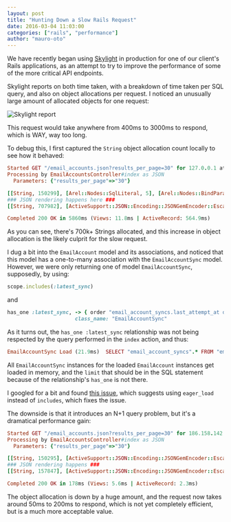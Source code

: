 ```yaml
---
layout: post
title: "Hunting Down a Slow Rails Request"
date: 2016-03-04 11:03:00
categories: ["rails", "performance"]
author: "mauro-oto"
---
```


We have recently began using [Skylight](https://www.skylight.io) in production
for one of our client's Rails applications, as an attempt to try to improve the
performance of some of the more critical API endpoints.

Skylight reports on both time taken, with a breakdown of time taken per SQL
query, and also on object allocations per request. I noticed an unusually large
amount of allocated objects for one request:

![Skylight report](/blog/assets/images/high-object-allocation.png)

This request would take anywhere from 400ms to 3000ms to respond, which is WAY,
way too long.

<!--more-->

To debug this, I first captured the `String` object allocation count locally to
see how it behaved:

```ruby
Started GET "/email_accounts.json?results_per_page=30" for 127.0.0.1 at 2016-03-02 13:04:22 +0000
Processing by EmailAccountsController#index as JSON
  Parameters: {"results_per_page"=>"30"}

[[String, 150299], [Arel::Nodes::SqlLiteral, 5], [Arel::Nodes::BindParam, 4], [ActiveSupport::StringInquirer, 1]]
### JSON rendering happens here ###
[[String, 707982], [ActiveSupport::JSON::Encoding::JSONGemEncoder::EscapedString, 2922], [Arel::Nodes::SqlLiteral, 6], [ActiveSupport::StringInquirer, 1]]

Completed 200 OK in 5860ms (Views: 11.8ms | ActiveRecord: 564.9ms)
```

As you can see, there's 700k+ Strings allocated, and this increase in object
allocation is the likely culprit for the slow request.

I dug a bit into the `EmailAccount` model and its associations, and noticed that
this model has a one-to-many association with the `EmailAccountSync` model.
However, we were only returning one of model `EmailAccountSync`, supposedly, by
using:

```ruby
scope.includes(:latest_sync)
```

and

```ruby
has_one :latest_sync, -> { order "email_account_syncs.last_attempt_at desc" },
                      class_name: "EmailAccountSync"
```

As it turns out, the `has_one :latest_sync` relationship was not being
respected by the query performed in the `index` action, and thus:

```ruby
EmailAccountSync Load (21.9ms)  SELECT "email_account_syncs".* FROM "email_account_syncs"  WHERE "email_account_syncs"."email_account_id" IN (24, 23, 22, 21, 20, 19, 18, 17, 16, 15)  ORDER BY email_account_syncs.last_attempt_at desc
```

All `EmailAccountSync` instances for the loaded `EmailAccount` instances get
loaded in memory, and the `limit` that should be in the SQL statement because of
the relationship's `has_one` is not there.

I googled for a bit and found [this issue](https://github.com/rails/rails/issues/10621#issuecomment-77389988),
which suggests using `eager_load` instead of `includes`, which fixes the issue.

The downside is that it introduces an N+1 query problem, but it's a dramatical
performance gain:

```ruby
Started GET "/email_accounts.json?results_per_page=30" for 186.158.142.200 at 2016-03-02 13:41:44 +0000
Processing by EmailAccountsController#index as JSON
  Parameters: {"results_per_page"=>"30"}

[[String, 150295], [ActiveSupport::JSON::Encoding::JSONGemEncoder::EscapedString, 2110], [Arel::Nodes::SqlLiteral, 20], [Arel::Nodes::BindParam, 10], [ActiveSupport::StringInquirer, 1]]
### JSON rendering happens ###
[[String, 157847], [ActiveSupport::JSON::Encoding::JSONGemEncoder::EscapedString, 4220], [Arel::Nodes::SqlLiteral, 30], [Arel::Nodes::BindParam, 12], [ActiveSupport::StringInquirer, 1]]

Completed 200 OK in 178ms (Views: 5.6ms | ActiveRecord: 2.3ms)
```

The object allocation is down by a huge amount, and the request now takes around
50ms to 200ms to respond, which is not yet completely efficient, but is a much
more acceptable value.
